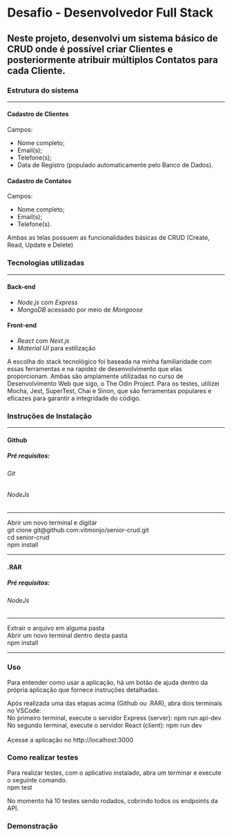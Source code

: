 # Desafio - Desenvolvedor Full Stack

## Neste projeto, desenvolvi um sistema básico de CRUD onde é possível criar Clientes e posteriormente atribuir múltiplos Contatos para cada Cliente.

### Estrutura do sistema
<hr>

#### Cadastro de Clientes
Campos:
* Nome completo;
* Email(s);
* Telefone(s);
* Data de Registro (populado automaticamente pelo Banco de Dados).

#### Cadastro de Contatos
Campos:
* Nome completo;
* Email(s);
* Telefone(s).

Ambas as telas possuem as funcionalidades básicas de CRUD (Create, Read, Update e Delete)

### Tecnologias utilizadas
<hr>

#### Back-end
* <em>Node.js</em> com <em>Express</em>
* <em>MongoDB</em> acessado por meio de <em>Mongoose</em>

#### Front-end
* <em>React</em> com <em>Next.js</em>
* <em>Material UI</em> para estilização

A escolha do stack tecnológico foi baseada na minha familiaridade com essas ferramentas e na rapidez de desenvolvimento que elas proporcionam. Ambas são amplamente utilizadas no curso de Desenvolvimento Web que sigo, o The Odin Project. Para os testes, utilizei Mocha, Jest, SuperTest, Chai e Sinon, que são ferramentas populares e eficazes para garantir a integridade do código.

### Instruções de Instalação
<hr>

#### Github

##### Pré requisitos:
###### Git
###### NodeJs
<hr>
Abrir um novo terminal e digitar <br />
git clone git@github.com:vitmonjo/senior-crud.git <br />
cd senior-crud <br />
npm install <br />

<hr>

#### .RAR

##### Pré requisitos:
###### NodeJs
<hr>
Extrair o arquivo em alguma pasta <br />
Abrir um novo terminal dentro desta pasta <br />
npm install <br />

<hr>


### Uso
Para entender como usar a aplicação, há um botão de ajuda dentro da própria aplicação que fornece instruções detalhadas. <br />

Após realizada uma das etapas acima (Github ou .RAR), abra dois terminais no VSCode: <br />
No primeiro terminal, execute o servidor Express (server): npm run api-dev <br />
No segundo terminal, execute o servidor React (client): npm run dev <br /> <br />
Acesse a aplicação no http://localhost:3000 <br />


### Como realizar testes 
Para realizar testes, com o aplicativo instalado, abra um terminar e execute o seguinte comando. <br />
npm test <br>

No momento há 10 testes sendo rodados, cobrindo todos os endpoints da API. <br />

### Demonstração